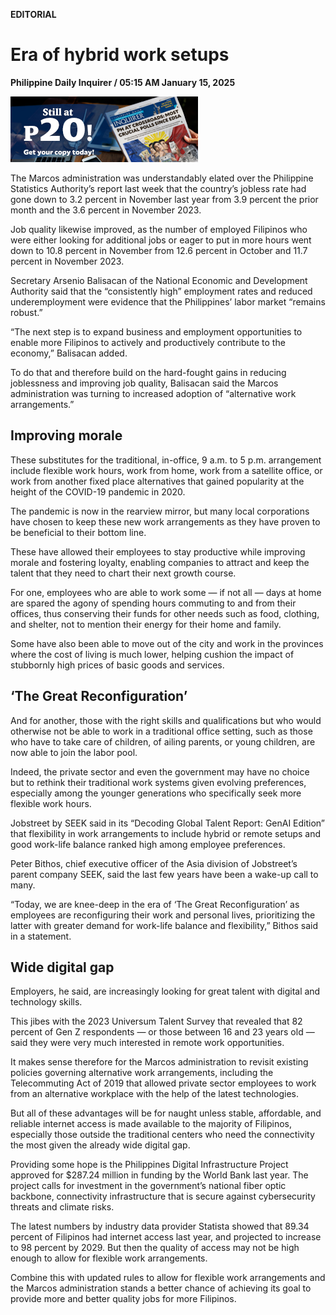 **EDITORIAL**

# Era of hybrid work setups

****Philippine Daily Inquirer / 05:15 AM January 15, 2025****

![Image](https://raw.githubusercontent.com/github-jl14/scrapy_api/refs/heads/main/images/editorial01152025.png)

The Marcos administration was understandably elated over the Philippine Statistics Authority’s report last week that the country’s jobless rate had gone down to 3.2 percent in November last year from 3.9 percent the prior month and the 3.6 percent in November 2023.

Job quality likewise improved, as the number of employed Filipinos who were either looking for additional jobs or eager to put in more hours went down to 10.8 percent in November from 12.6 percent in October and 11.7 percent in November 2023.

Secretary Arsenio Balisacan of the National Economic and Development Authority said that the “consistently high” employment rates and reduced underemployment were evidence that the Philippines’ labor market “remains robust.”

“The next step is to expand business and employment opportunities to enable more Filipinos to actively and productively contribute to the economy,” Balisacan added.

To do that and therefore build on the hard-fought gains in reducing joblessness and improving job quality, Balisacan said the Marcos administration was turning to increased adoption of “alternative work arrangements.”

## Improving morale

These substitutes for the traditional, in-office, 9 a.m. to 5 p.m. arrangement include flexible work hours, work from home, work from a satellite office, or work from another fixed place alternatives that gained popularity at the height of the COVID-19 pandemic in 2020.

The pandemic is now in the rearview mirror, but many local corporations have chosen to keep these new work arrangements as they have proven to be beneficial to their bottom line.

These have allowed their employees to stay productive while improving morale and fostering loyalty, enabling companies to attract and keep the talent that they need to chart their next growth course.

For one, employees who are able to work some — if not all — days at home are spared the agony of spending hours commuting to and from their offices, thus conserving their funds for other needs such as food, clothing, and shelter, not to mention their energy for their home and family.

Some have also been able to move out of the city and work in the provinces where the cost of living is much lower, helping cushion the impact of stubbornly high prices of basic goods and services.

## ‘The Great Reconfiguration’

And for another, those with the right skills and qualifications but who would otherwise not be able to work in a traditional office setting, such as those who have to take care of children, of ailing parents, or young children, are now able to join the labor pool.

Indeed, the private sector and even the government may have no choice but to rethink their traditional work systems given evolving preferences, especially among the younger generations who specifically seek more flexible work hours.

Jobstreet by SEEK said in its “Decoding Global Talent Report: GenAI Edition” that flexibility in work arrangements to include hybrid or remote setups and good work-life balance ranked high among employee preferences.

Peter Bithos, chief executive officer of the Asia division of Jobstreet’s parent company SEEK, said the last few years have been a wake-up call to many.

“Today, we are knee-deep in the era of ‘The Great Reconfiguration’ as employees are reconfiguring their work and personal lives, prioritizing the latter with greater demand for work-life balance and flexibility,” Bithos said in a statement.

## Wide digital gap

Employers, he said, are increasingly looking for great talent with digital and technology skills.

This jibes with the 2023 Universum Talent Survey that revealed that 82 percent of Gen Z respondents — or those between 16 and 23 years old — said they were very much interested in remote work opportunities.

It makes sense therefore for the Marcos administration to revisit existing policies governing alternative work arrangements, including the Telecommuting Act of 2019 that allowed private sector employees to work from an alternative workplace with the help of the latest technologies.

But all of these advantages will be for naught unless stable, affordable, and reliable internet access is made available to the majority of Filipinos, especially those outside the traditional centers who need the connectivity the most given the already wide digital gap.

Providing some hope is the Philippines Digital Infrastructure Project approved for $287.24 million in funding by the World Bank last year. The project calls for investment in the government’s national fiber optic backbone, connectivity infrastructure that is secure against cybersecurity threats and climate risks.

The latest numbers by industry data provider Statista showed that 89.34 percent of Filipinos had internet access last year, and projected to increase to 98 percent by 2029. But then the quality of access may not be high enough to allow for flexible work arrangements.

Combine this with updated rules to allow for flexible work arrangements and the Marcos administration stands a better chance of achieving its goal to provide more and better quality jobs for more Filipinos.